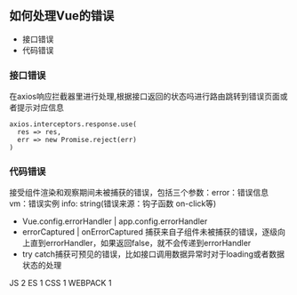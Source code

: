 ## 如何处理Vue的错误
- 接口错误
- 代码错误

### 接口错误
在axios响应拦截器里进行处理,根据接口返回的状态吗进行路由跳转到错误页面或者提示对应信息
```js{4}
axios.interceptors.response.use(
  res => res,
  err => new Promise.reject(err)
)
```

### 代码错误
接受组件渲染和观察期间未被捕获的错误，包括三个参数：error：错误信息 vm：错误实例 info: string(错误来源：钩子函数 on-click等)
- Vue.config.errorHandler | app.config.errorHandler
- errorCaptured | onErrorCaptured
  捕获来自子组件未被捕获的错误，逐级向上直到errorHandler，如果返回false，就不会传递到errorHandler
- try catch捕获可预见的错误，比如接口调用数据异常时对于loading或者数据状态的处理

JS 2
ES 1
CSS 1
WEBPACK 1